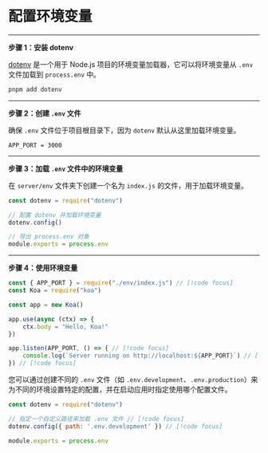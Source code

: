 # 配置环境变量

-----

**步骤 1：安装 dotenv**

[dotenv](https://www.npmjs.com/package/dotenv) 是一个用于 Node.js 项目的环境变量加载器，它可以将环境变量从 `.env` 文件加载到 `process.env` 中。

```bash
pnpm add dotenv
```

------

**步骤 2：创建 `.env` 文件**

确保 `.env` 文件位于项目根目录下，因为 `dotenv` 默认从这里加载环境变量。

```
APP_PORT = 3000
```

----

**步骤 3：加载 `.env` 文件中的环境变量**

在 `server/env` 文件夹下创建一个名为 `index.js` 的文件，用于加载环境变量。

```js
const dotenv = require("dotenv")

// 配置 dotenv 并加载环境变量
dotenv.config()

// 导出 process.env 对象
module.exports = process.env
```

------

**步骤 4：使用环境变量**

```js
const { APP_PORT } = require("./env/index.js") // [!code focus]
const Koa = require("koa")

const app = new Koa()

app.use(async (ctx) => {
	ctx.body = "Hello, Koa!"
})

app.listen(APP_PORT, () => { // [!code focus]
	console.log(`Server running on http://localhost:${APP_PORT}`) // [!code focus]
}) // [!code focus]

```

您可以通过创建不同的 `.env` 文件（如 `.env.development`、`.env.production`）来为不同的环境设置特定的配置，并在启动应用时指定使用哪个配置文件。

```js
const dotenv = require("dotenv")

// 指定一个自定义路径来加载 .env 文件 // [!code focus]
dotenv.config({ path: '.env.development' }) // [!code focus]

module.exports = process.env
```

